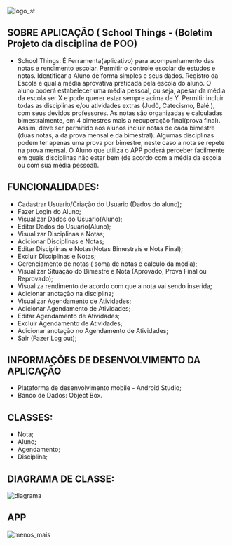 
![logo_st](https://user-images.githubusercontent.com/44373296/52663902-e6c0cd00-2eee-11e9-80e3-16bd4ce3761a.png)

## SOBRE APLICAÇÃO ( School Things - (Boletim Projeto da disciplina de POO)
- School Things:
É Ferramenta(aplicativo) para acompanhamento das notas e rendimento escolar. Permitir o controle escolar de estudos e notas. Identificar a Aluno de forma simples e seus dados. Registro da Escola e qual a média aprovativa praticada pela escola do aluno. O aluno poderá estabelecer uma média pessoal, ou seja, apesar da média da escola ser X e pode querer estar sempre acima de Y. Permitir incluir todas as disciplinas e/ou atividades extras (Judô, Catecismo, Balé.), com seus devidos professores. As notas são organizadas e calculadas bimestralmente, em 4 bimestres mais a recuperação final(prova final). Assim, deve ser permitido aos alunos incluir notas de cada bimestre (duas notas, a da prova mensal e da bimestral). Algumas disciplinas podem ter apenas uma prova por bimestre, neste caso a nota se repete na prova mensal. O Aluno que utiliza o APP poderá  perceber facilmente em quais disciplinas não estar bem (de acordo com a média da escola ou com sua média pessoal).

## FUNCIONALIDADES:
- Cadastrar Usuario/Criação do Usuario (Dados do aluno);
- Fazer Login do Aluno;
- Visualizar Dados do Usuario(Aluno);
- Editar Dados do Usuario(Aluno);
- Visualizar Disciplinas e Notas;
- Adicionar Disciplinas e Notas;
- Editar Disciplinas e Notas(Notas Bimestrais e Nota Final);
- Excluir Disciplinas e Notas;
- Gerenciamento de notas ( soma de notas e calculo da media);
- Visualizar Situação do Bimestre e Nota (Aprovado, Prova Final ou Reprovado);
- Visualiza rendimento de acordo com que a nota vai sendo inserida;
- Adicionar anotação na disciplina;
- Visualizar Agendamento de Atividades;
- Adicionar Agendamento de Atividades;
- Editar Agendamento de Atividades;
- Excluir Agendamento de Atividades;
- Adicionar anotação no Agendamento de Atividades;
- Sair (Fazer Log out);

## INFORMAÇÕES DE DESENVOLVIMENTO DA APLICAÇÃO
 - Plataforma de desenvolvimento mobile - Android Studio;
 - Banco de Dados: Object Box.
 
 ## CLASSES:
 - Nota;
 - Aluno;
 - Agendamento;
 - Disciplina;
 
 ## DIAGRAMA DE CLASSE:
 ![diagrama](https://user-images.githubusercontent.com/44373296/52674212-044f6000-2f0a-11e9-8a08-41fe40a1ea2a.png)
 
 ## APP
 
![menos_mais](https://user-images.githubusercontent.com/44373296/52677907-e5a39600-2f16-11e9-8aef-2d81e5085cef.png)

 

